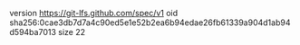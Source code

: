 version https://git-lfs.github.com/spec/v1
oid sha256:0cae3db7d7a4c90ed5e1e52b2ea6b94edae26fb61339a904d1ab94d594ba7013
size 22
